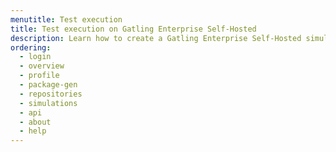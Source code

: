 ```yaml
---
menutitle: Test execution
title: Test execution on Gatling Enterprise Self-Hosted
description: Learn how to create a Gatling Enterprise Self-Hosted simulation, run it, and analyze the results.
ordering:
  - login
  - overview
  - profile
  - package-gen
  - repositories
  - simulations
  - api
  - about
  - help
---
```

